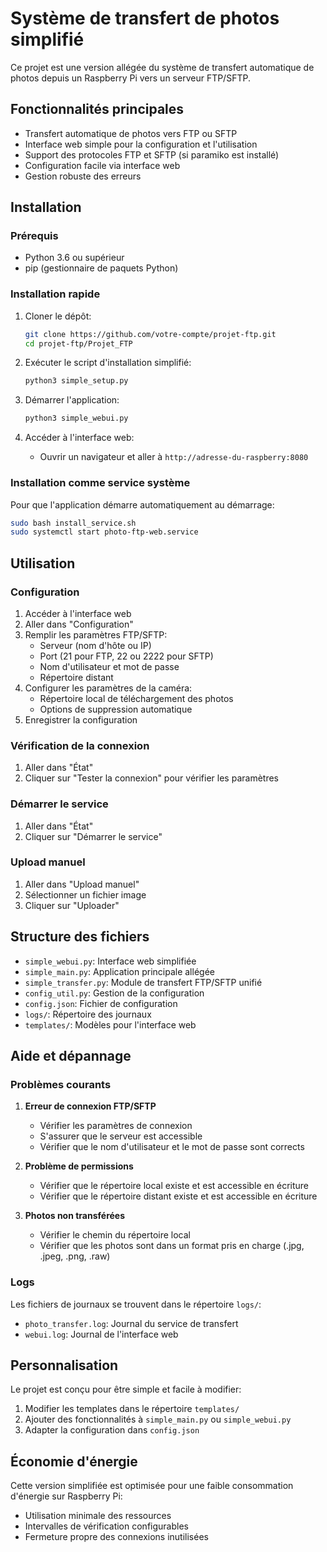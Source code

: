 # Système de transfert de photos simplifié

Ce projet est une version allégée du système de transfert automatique de photos depuis un Raspberry Pi vers un serveur FTP/SFTP.

## Fonctionnalités principales

- Transfert automatique de photos vers FTP ou SFTP
- Interface web simple pour la configuration et l'utilisation
- Support des protocoles FTP et SFTP (si paramiko est installé)
- Configuration facile via interface web
- Gestion robuste des erreurs

## Installation

### Prérequis

- Python 3.6 ou supérieur
- pip (gestionnaire de paquets Python)

### Installation rapide

1. Cloner le dépôt:
   ```bash
   git clone https://github.com/votre-compte/projet-ftp.git
   cd projet-ftp/Projet_FTP
   ```

2. Exécuter le script d'installation simplifié:
   ```bash
   python3 simple_setup.py
   ```

3. Démarrer l'application:
   ```bash
   python3 simple_webui.py
   ```

4. Accéder à l'interface web:
   - Ouvrir un navigateur et aller à `http://adresse-du-raspberry:8080`

### Installation comme service système

Pour que l'application démarre automatiquement au démarrage:

```bash
sudo bash install_service.sh
sudo systemctl start photo-ftp-web.service
```

## Utilisation

### Configuration

1. Accéder à l'interface web
2. Aller dans "Configuration"
3. Remplir les paramètres FTP/SFTP:
   - Serveur (nom d'hôte ou IP)
   - Port (21 pour FTP, 22 ou 2222 pour SFTP)
   - Nom d'utilisateur et mot de passe
   - Répertoire distant
4. Configurer les paramètres de la caméra:
   - Répertoire local de téléchargement des photos
   - Options de suppression automatique
5. Enregistrer la configuration

### Vérification de la connexion

1. Aller dans "État"
2. Cliquer sur "Tester la connexion" pour vérifier les paramètres

### Démarrer le service

1. Aller dans "État"
2. Cliquer sur "Démarrer le service"

### Upload manuel

1. Aller dans "Upload manuel"
2. Sélectionner un fichier image
3. Cliquer sur "Uploader"

## Structure des fichiers

- `simple_webui.py`: Interface web simplifiée 
- `simple_main.py`: Application principale allégée
- `simple_transfer.py`: Module de transfert FTP/SFTP unifié
- `config_util.py`: Gestion de la configuration
- `config.json`: Fichier de configuration
- `logs/`: Répertoire des journaux
- `templates/`: Modèles pour l'interface web

## Aide et dépannage

### Problèmes courants

1. **Erreur de connexion FTP/SFTP**
   - Vérifier les paramètres de connexion
   - S'assurer que le serveur est accessible
   - Vérifier que le nom d'utilisateur et le mot de passe sont corrects

2. **Problème de permissions**
   - Vérifier que le répertoire local existe et est accessible en écriture
   - Vérifier que le répertoire distant existe et est accessible en écriture

3. **Photos non transférées**
   - Vérifier le chemin du répertoire local
   - Vérifier que les photos sont dans un format pris en charge (.jpg, .jpeg, .png, .raw)

### Logs

Les fichiers de journaux se trouvent dans le répertoire `logs/`:
- `photo_transfer.log`: Journal du service de transfert
- `webui.log`: Journal de l'interface web

## Personnalisation

Le projet est conçu pour être simple et facile à modifier:

1. Modifier les templates dans le répertoire `templates/`
2. Ajouter des fonctionnalités à `simple_main.py` ou `simple_webui.py`
3. Adapter la configuration dans `config.json`

## Économie d'énergie

Cette version simplifiée est optimisée pour une faible consommation d'énergie sur Raspberry Pi:
- Utilisation minimale des ressources
- Intervalles de vérification configurables
- Fermeture propre des connexions inutilisées
